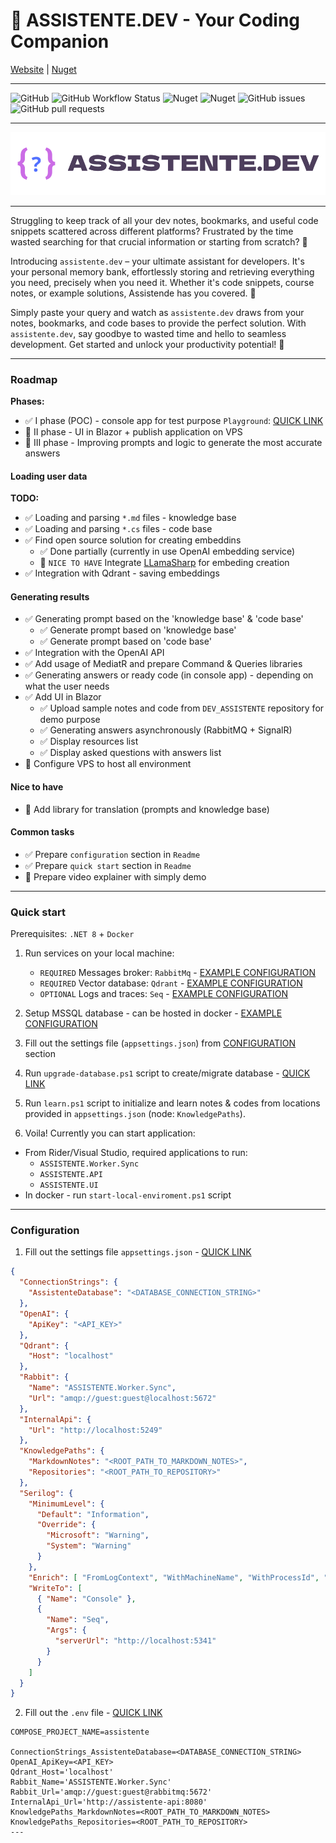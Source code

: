 # 🤖 ASSISTENTE.DEV - Your Coding Companion

 [Website](https://assistente.dev) | [Nuget](https://www.nuget.org/packages/ASSISTENTE/#readme-body-tab)

---

![GitHub](https://img.shields.io/github/license/jarmatys/DEV_ASSISTENTE) ![GitHub Workflow Status](https://img.shields.io/github/actions/workflow/status/jarmatys/DEV_ASSISTENTE/release-package.yml?label=release) ![Nuget](https://img.shields.io/nuget/v/ASSISTENTE?label=version) ![Nuget](https://img.shields.io/nuget/dt/ASSISTENTE) ![GitHub issues](https://img.shields.io/github/issues/jarmatys/DEV_ASSISTENTE) ![GitHub pull requests](https://img.shields.io/github/issues-pr/jarmatys/DEV_ASSISTENTE) 

---

![banner](ASSETS/banner.png)

---

Struggling to keep track of all your dev notes, bookmarks, and useful code snippets scattered across different platforms? Frustrated by the time wasted searching for that crucial information or starting from scratch? 🤔

Introducing `assistente.dev` – your ultimate assistant for developers. It's your personal memory bank, effortlessly storing and retrieving everything you need, precisely when you need it. Whether it's code snippets, course notes, or example solutions, Assistende has you covered. 🦾

Simply paste your query and watch as `assistente.dev` draws from your notes, bookmarks, and code bases to provide the perfect solution. With `assistente.dev`, say goodbye to wasted time and hello to seamless development. Get started and unlock your productivity potential! 🚀

---

### Roadmap

**Phases:**

- ✅ I phase (POC) - console app for test purpose `Playground`: [QUICK LINK](https://github.com/jarmatys/DEV_ASSISTENTE/tree/master/API/ASSISTENTE.Playground)
- 🔳 II phase - UI in Blazor + publish application on VPS
- 🔳 III phase - Improving prompts and logic to generate the most accurate answers

#### Loading user data

**TODO:**

- ✅ Loading and parsing  `*.md` files - knowledge base
- ✅ Loading and parsing  `*.cs` files - code base
- ✅ Find open source solution for creating embeddins
    - ✅ Done partially (currently in use OpenAI embedding  service)
    - 🔳 `NICE TO HAVE` Integrate [LLamaSharp](https://github.com/SciSharp/LLamaSharp) for embeding creation
- ✅ Integration with Qdrant - saving embeddings

#### Generating results

- ✅ Generating prompt based on the 'knowledge base' & 'code base'
    - ✅ Generate prompt based on 'knowledge base'
    - ✅ Generate prompt based on 'code base'
- ✅ Integration with the OpenAI API
- ✅ Add usage of MediatR and prepare Command & Queries libraries 
- ✅ Generating answers or ready code (in console app) - depending on what the user needs
- ✅ Add UI in Blazor
    - ✅ Upload sample notes and code from `DEV_ASSISTENTE` repository for demo purpose
    - ✅ Generating answers asynchronously (RabbitMQ + SignalR)
    - ✅ Display resources list
    - ✅ Display asked questions with answers list
- 🔳 Configure VPS to host all environment

#### Nice to have

- 🔳 Add library for translation (prompts and knowledge base)

#### Common tasks

- ✅ Prepare `configuration` section in `Readme`
- ✅ Prepare `quick start` section in `Readme`
- 🔳 Prepare video explainer with simply demo

---

### Quick start

Prerequisites: `.NET 8` + `Docker` 

1. Run services on your local machine:
    - `REQUIRED` Messages broker: `RabbitMq` - [EXAMPLE CONFIGURATION](https://github.com/jarmatys/DOCFULL/blob/main/LOCAL/docker-compose.rabbit.yml)
    - `REQUIRED` Vector database: `Qdrant` - [EXAMPLE CONFIGURATION](https://github.com/jarmatys/DOCFULL/blob/main/LOCAL/docker-compose.qdrant.yml)
    - `OPTIONAL` Logs and traces: `Seq` - [EXAMPLE CONFIGURATION](https://github.com/jarmatys/DOCFULL/blob/main/LOCAL/docker-compose.seq.yml)
2. Setup MSSQL database - can be hosted in docker - [EXAMPLE CONFIGURATION](https://github.com/jarmatys/DOCFULL/blob/main/LOCAL/docker-compose.mssql.yml)

3. Fill out the settings file (`appsettings.json`) from [CONFIGURATION](#Configuration) section

4. Run `upgrade-database.ps1` script to create/migrate database - [QUICK LINK](https://github.com/jarmatys/DEV_ASSISTENTE/blob/master/API/upgrade-database.ps1)

5. Run `learn.ps1` script to initialize and learn notes & codes from locations provided in `appsettings.json` (node: `KnowledgePaths`).

6. Voila! Currently you can start application:
  - From Rider/Visual Studio, required applications to run:
    - `ASSISTENTE.Worker.Sync`
    - `ASSISTENTE.API`
    - `ASSISTENTE.UI`
  - In docker - run `start-local-enviroment.ps1` script
---
### Configuration

1. Fill out the settings file `appsettings.json` - [QUICK LINK](https://github.com/jarmatys/DEV_ASSISTENTE/blob/master/API/appsettings.json)

```json
{
  "ConnectionStrings": {
    "AssistenteDatabase": "<DATABASE_CONNECTION_STRING>"
  },
  "OpenAI": {
    "ApiKey": "<API_KEY>"
  },
  "Qdrant": {
    "Host": "localhost"
  },
  "Rabbit": {
    "Name": "ASSISTENTE.Worker.Sync",
    "Url": "amqp://guest:guest@localhost:5672"
  },
  "InternalApi": {
    "Url": "http://localhost:5249"
  },
  "KnowledgePaths": {
    "MarkdownNotes": "<ROOT_PATH_TO_MARKDOWN_NOTES>",
    "Repositories": "<ROOT_PATH_TO_REPOSITORY>"
  },
  "Serilog": {
    "MinimumLevel": {
      "Default": "Information",
      "Override": {
        "Microsoft": "Warning",
        "System": "Warning"
      }
    },
    "Enrich": [ "FromLogContext", "WithMachineName", "WithProcessId", "WithThreadId" ],
    "WriteTo": [
      { "Name": "Console" },
      {
        "Name": "Seq",
        "Args": {
          "serverUrl": "http://localhost:5341"
        }
      }
    ]
  }
}
```

2. Fill out the `.env` file - [QUICK LINK](https://github.com/jarmatys/DEV_ASSISTENTE/blob/master/API/.env)

```
COMPOSE_PROJECT_NAME=assistente

ConnectionStrings_AssistenteDatabase=<DATABASE_CONNECTION_STRING>
OpenAI_ApiKey=<API_KEY>
Qdrant_Host='localhost'
Rabbit_Name='ASSISTENTE.Worker.Sync'
Rabbit_Url='amqp://guest:guest@rabbitmq:5672'
InternalApi_Url='http://assistente-api:8080'
KnowledgePaths_MarkdownNotes=<ROOT_PATH_TO_MARKDOWN_NOTES>
KnowledgePaths_Repositories=<ROOT_PATH_TO_REPOSITORY>
---